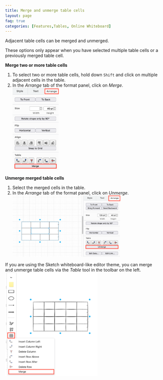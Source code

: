```yaml
---
title: Merge and unmerge table cells
layout: page
faq: true
categories: [Features,Tables, Online Whiteboard]
---
```


Adjacent table cells can be merged and unmerged.

These options only appear when you have selected multiple table cells or a previously merged table cell.

**Merge two or more table cells**

1. To select two or more table cells, hold down ``Shift`` and click on multiple adjacent cells in the table.
2. In the _Arrange_ tab of the format panel, click on _Merge_.
<br /><img src="/assets/img/blog/arrange-tab-merge.png" style="width=100%;max-width:150px;height:auto;" alt="Merge table cells in the draw.io editor via the Arrange tab in the format panel">

**Unmerge merged table cells**

1. Select the merged cells in the table.
2. In the _Arrange_ tab of the format panel, click on _Unmerge_.
<br /><img src="/assets/img/blog/arrange-tab-unmerge.png" style="width=100%;max-width:350px;height:auto;" alt="Unmerge table cells in the draw.io editor via the Arrange tab in the format panel">

If you are using the Sketch whiteboard-like editor theme, you can merge and unmerge table cells via the _Table_ tool in the toolbar on the left. 
<br /><img src="/assets/img/blog/sketch-theme-table-merge.png" style="width=100%;max-width:300px;height:auto;" alt="Merge table cells in the Sketch whiteboard-like editor theme in draw.io">